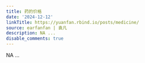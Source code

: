 ```yaml
---
title: 药的价格
date: '2024-12-12'
linkTitle: https://yuanfan.rbind.io/posts/medicine/
source: earfanfan | 袁凡
description: NA ...
disable_comments: true
---
```

NA ...